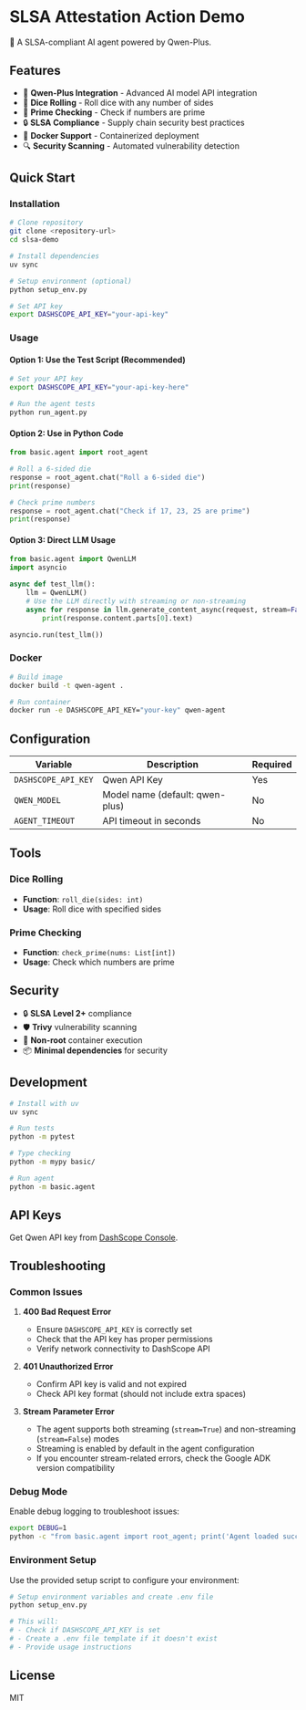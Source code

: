 # SLSA Attestation Action Demo

🚀 A SLSA-compliant AI agent powered by Qwen-Plus.

## Features

- 🤖 **Qwen-Plus Integration** - Advanced AI model API integration
- 🎲 **Dice Rolling** - Roll dice with any number of sides
- 🔢 **Prime Checking** - Check if numbers are prime
- 🔒 **SLSA Compliance** - Supply chain security best practices
- 🐳 **Docker Support** - Containerized deployment
- 🔍 **Security Scanning** - Automated vulnerability detection

## Quick Start

### Installation

```bash
# Clone repository
git clone <repository-url>
cd slsa-demo

# Install dependencies
uv sync

# Setup environment (optional)
python setup_env.py

# Set API key
export DASHSCOPE_API_KEY="your-api-key"
```

### Usage

#### Option 1: Use the Test Script (Recommended)

```bash
# Set your API key
export DASHSCOPE_API_KEY="your-api-key-here"

# Run the agent tests
python run_agent.py
```

#### Option 2: Use in Python Code

```python
from basic.agent import root_agent

# Roll a 6-sided die
response = root_agent.chat("Roll a 6-sided die")
print(response)

# Check prime numbers
response = root_agent.chat("Check if 17, 23, 25 are prime")
print(response)
```

#### Option 3: Direct LLM Usage

```python
from basic.agent import QwenLLM
import asyncio

async def test_llm():
    llm = QwenLLM()
    # Use the LLM directly with streaming or non-streaming
    async for response in llm.generate_content_async(request, stream=False):
        print(response.content.parts[0].text)

asyncio.run(test_llm())
```

### Docker

```bash
# Build image
docker build -t qwen-agent .

# Run container
docker run -e DASHSCOPE_API_KEY="your-key" qwen-agent
```

## Configuration

| Variable | Description | Required |
|----------|-------------|----------|
| `DASHSCOPE_API_KEY` | Qwen API Key | Yes |
| `QWEN_MODEL` | Model name (default: qwen-plus) | No |
| `AGENT_TIMEOUT` | API timeout in seconds | No |

## Tools

### Dice Rolling
- **Function**: `roll_die(sides: int)`
- **Usage**: Roll dice with specified sides

### Prime Checking
- **Function**: `check_prime(nums: List[int])`
- **Usage**: Check which numbers are prime

## Security

- 🔒 **SLSA Level 2+** compliance
- 🛡️ **Trivy** vulnerability scanning
- 🔐 **Non-root** container execution
- 📦 **Minimal dependencies** for security

## Development

```bash
# Install with uv
uv sync

# Run tests
python -m pytest

# Type checking
python -m mypy basic/

# Run agent
python -m basic.agent
```

## API Keys

Get Qwen API key from [DashScope Console](https://dashscope.aliyun.com/).

## Troubleshooting

### Common Issues

1. **400 Bad Request Error**
   - Ensure `DASHSCOPE_API_KEY` is correctly set
   - Check that the API key has proper permissions
   - Verify network connectivity to DashScope API

2. **401 Unauthorized Error**
   - Confirm API key is valid and not expired
   - Check API key format (should not include extra spaces)

3. **Stream Parameter Error**
   - The agent supports both streaming (`stream=True`) and non-streaming (`stream=False`) modes
   - Streaming is enabled by default in the agent configuration
   - If you encounter stream-related errors, check the Google ADK version compatibility

### Debug Mode

Enable debug logging to troubleshoot issues:

```bash
export DEBUG=1
python -c "from basic.agent import root_agent; print('Agent loaded successfully')"
```

### Environment Setup

Use the provided setup script to configure your environment:

```bash
# Setup environment variables and create .env file
python setup_env.py

# This will:
# - Check if DASHSCOPE_API_KEY is set
# - Create a .env file template if it doesn't exist
# - Provide usage instructions
```

## License

MIT

